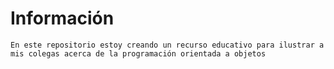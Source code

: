 # Información

	En este repositorio estoy creando un recurso educativo para ilustrar a mis colegas acerca de la programación orientada a objetos
